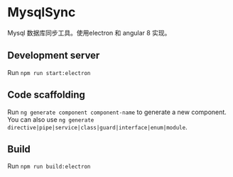 # MysqlSync

Mysql 数据库同步工具。使用electron 和 angular 8 实现。

## Development server

Run `npm run start:electron` 

## Code scaffolding

Run `ng generate component component-name` to generate a new component. You can also use `ng generate directive|pipe|service|class|guard|interface|enum|module`.

## Build

Run `npm run build:electron` 

